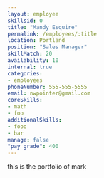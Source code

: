 ```yaml
---
layout: employee
skillsid: 0
title: "Mandy Esquire"
permalink: /employees/:title
location: Portland
position: "Sales Manager"
skillMatch: 20
availability: 10
internal: true
categories: 
- employees
phoneNumber: 555-555-5555
email: nwpointer@gmail.com
coreSkills:
- math
- foo
additionalSkills:
- fooo
- bar
manage: false
"pay grade": 400
---
```


this is the portfolio of mark